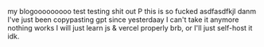 my blogooooooooo test
testing shit out
P
this is so fucked
asdfasdfkjl
danm
I've just been copypasting gpt since yesterdaay I can't take it anymore nothing works I will just learn js & vercel properly brb, or I'll just self-host it idk.
